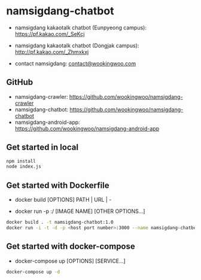# namsigdang-chatbot

- namsigdang kakaotalk chatbot (Eunpyeong campus): <https://pf.kakao.com/_SeKcj>
- namsigdang kakaotalk chatbot (Dongjak campus): <http://pf.kakao.com/_Zhmxkxj>

- contact namsigdang: <contact@wookingwoo.com>

## GitHub
- namsigdang-crawler: https://github.com/wookingwoo/namsigdang-crawler
- namsigdang-chatbot: https://github.com/wookingwoo/namsigdang-chatbot
- namsigdang-android-app: https://github.com/wookingwoo/namsigdang-android-app

## Get started in local

```bash
npm install
node index.js
```

## Get started with Dockerfile

- docker build [OPTIONS] PATH | URL | -

- docker run -p <host port number>:<container port number>/<protocol> [IMAGE NAME] [OTHER OPTIONS...]

```bash
docker build . -t namsigdang-chatbot:1.0
docker run -i -t -d -p <host port number>:3000 --name namsigdang-chatbot --restart always namsigdang-chatbot:1.0
```

## Get started with docker-compose

- docker-compose up [OPTIONS] [SERVICE...]

```bash
docker-compose up -d
```
